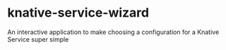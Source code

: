 # knative-service-wizard
An interactive application to make choosing a configuration for a Knative Service super simple
